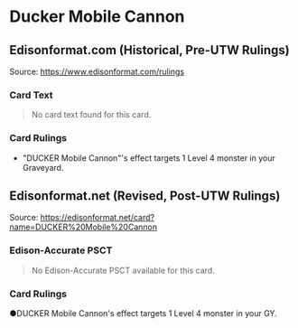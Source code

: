 # Ducker Mobile Cannon

## Edisonformat.com (Historical, Pre-UTW Rulings)

Source: https://www.edisonformat.com/rulings

### Card Text

> No card text found for this card.

### Card Rulings

*   "DUCKER Mobile Cannon"'s effect targets 1 Level 4 monster in your Graveyard.

## Edisonformat.net (Revised, Post-UTW Rulings)

Source: https://edisonformat.net/card?name=DUCKER%20Mobile%20Cannon

### Edison-Accurate PSCT

> No Edison-Accurate PSCT available for this card.

### Card Rulings

●DUCKER Mobile Cannon's effect targets 1 Level 4 monster in your GY.
            
